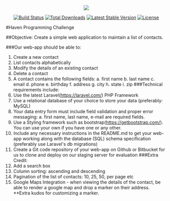 <p align="center"><img src="https://laravel.com/assets/img/components/logo-laravel.svg"></p>

<p align="center">
<a href="https://travis-ci.org/laravel/framework"><img src="https://travis-ci.org/laravel/framework.svg" alt="Build Status"></a>
<a href="https://packagist.org/packages/laravel/framework"><img src="https://poser.pugx.org/laravel/framework/d/total.svg" alt="Total Downloads"></a>
<a href="https://packagist.org/packages/laravel/framework"><img src="https://poser.pugx.org/laravel/framework/v/stable.svg" alt="Latest Stable Version"></a>
<a href="https://packagist.org/packages/laravel/framework"><img src="https://poser.pugx.org/laravel/framework/license.svg" alt="License"></a>
</p>

#Haven Programming Challenge

##Objective: Create a simple web application to maintain a list of contacts.

###Our web-app should be able to:
1. Create a new contact
2. List contacts alphabetically
3. Modify the details of an existing contact 
4. Delete a contact
5. A contact contains the following fields:
a. first name b. last name c. email
d. phone
e. birthday f. address
g. city h. state
i. zip
###Technical requirements include:
1. Use the latest Laravel(https://laravel.com/) PHP Framework
2. Use a relational database of your choice to store your data (preferably: MySQL)
3. Your data entry form must include field validation and proper error messaging:
a. first name, last name, e-mail are required fields.
4. Use a Styling framework such as bootstrap(https://getbootstrap.com/). You can use your own if you have one or any other.
5. Include any necessary instructions in the README.md to get your web-app working along with the database (SQL) schema specification
(preferably use Laravel's db migrations)
6. Create a Git code repository of your web-app on Github or Bitbucket for us to clone and deploy on our staging server for evaluation
###Extra Credit:
1. Add a search box
2. Column sorting: ascending and descending
3. Pagination of the list of contacts: 10, 25, 50, per page etc
4. Google Maps Integration - when viewing the details of the contact, be able to render a google map
and drop a marker on their address. **Extra kudos for customizing a marker.